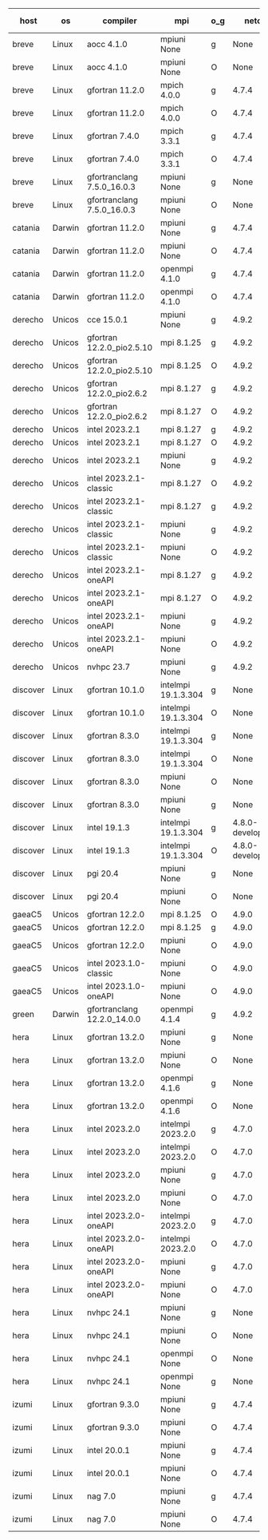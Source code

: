 

| host     | os       | compiler                              | mpi                      | o_g        | netcdf        | build       | u_pass          | u_fail          | s_pass            | s_fail            | e_pass             | e_fail             | nuopc_pass       | nuopc_fail       | artifacts link          |
|----------|----------|---------------------------------------|--------------------------|------------|---------------|-------------|-----------------|-----------------|-------------------|-------------------|--------------------|--------------------|------------------|------------------|-------------------------|
| breve | Linux | aocc 4.1.0 | mpiuni None  | g | None  | PASS | 12495 | 26 | 8 | 0 | 44 | 0 | None | None | <a href="https://github.com/esmf-org/esmf-test-artifacts/tree/8171d9bb7339b09e2dad6fe85826c3ff22df102a/develop/aocc/4.1.0/g/mpiuni/None" target="_blank">8171d9b</a> | 
| breve | Linux | aocc 4.1.0 | mpiuni None  | O | None  | PASS | 12495 | 26 | 8 | 0 | 44 | 0 | None | None | <a href="https://github.com/esmf-org/esmf-test-artifacts/tree/ffc7749ed876dda70b0cead03b785ae17b83c32c/develop/aocc/4.1.0/O/mpiuni/None" target="_blank">ffc7749</a> | 
| breve | Linux | gfortran 11.2.0 | mpich 4.0.0  | g | 4.7.4  | PASS | 14189 | 0 | 50 | 0 | 81 | 0 | 51 | 0 | <a href="https://github.com/esmf-org/esmf-test-artifacts/tree/56647a2d90d149611f0b41ed8582a901a170b170/develop/gfortran/11.2.0/g/mpich/4.0.0" target="_blank">56647a2</a> | 
| breve | Linux | gfortran 11.2.0 | mpich 4.0.0  | O | 4.7.4  | PASS | 14189 | 0 | 50 | 0 | 81 | 0 | 51 | 0 | <a href="https://github.com/esmf-org/esmf-test-artifacts/tree/a73d2ab4fddc575c5b4f2324ed758512838f0764/develop/gfortran/11.2.0/O/mpich/4.0.0" target="_blank">a73d2ab</a> | 
| breve | Linux | gfortran 7.4.0 | mpich 3.3.1  | g | 4.7.4  | PASS | 14189 | 0 | 50 | 0 | 81 | 0 | 51 | 0 | <a href="https://github.com/esmf-org/esmf-test-artifacts/tree/f54c3ed81ad5fc603d85ca67491d7d79a2d3e278/develop/gfortran/7.4.0/g/mpich/3.3.1" target="_blank">f54c3ed</a> | 
| breve | Linux | gfortran 7.4.0 | mpich 3.3.1  | O | 4.7.4  | PASS | 14189 | 0 | 50 | 0 | 81 | 0 | 51 | 0 | <a href="https://github.com/esmf-org/esmf-test-artifacts/tree/85f310162aaca2c22f061424281b30286336076a/develop/gfortran/7.4.0/O/mpich/3.3.1" target="_blank">85f3101</a> | 
| breve | Linux | gfortranclang 7.5.0_16.0.3 | mpiuni None  | g | None  | PASS | 12521 | 0 | 8 | 0 | 44 | 0 | None | None | <a href="https://github.com/esmf-org/esmf-test-artifacts/tree/6df3e6c50de939e42dcb3fa6ea96ada16c164102/develop/gfortranclang/7.5.0_16.0.3/g/mpiuni/None" target="_blank">6df3e6c</a> | 
| breve | Linux | gfortranclang 7.5.0_16.0.3 | mpiuni None  | O | None  | PASS | 12521 | 0 | 8 | 0 | 44 | 0 | None | None | <a href="https://github.com/esmf-org/esmf-test-artifacts/tree/07a3825c80c62afc01f34692690c0e787340f4c2/develop/gfortranclang/7.5.0_16.0.3/O/mpiuni/None" target="_blank">07a3825</a> | 
| catania | Darwin | gfortran 11.2.0 | mpiuni None  | g | 4.7.4  | PASS | None | None | None | None | None | None | None | None | <a href="https://github.com/esmf-org/esmf-test-artifacts/tree/32d2a4c90a0db258098ea6783fb61cb9f362a909/develop/gfortran/11.2.0/g/mpiuni/None" target="_blank">32d2a4c</a> | 
| catania | Darwin | gfortran 11.2.0 | mpiuni None  | O | 4.7.4  | PASS | 12521 | 0 | 8 | 0 | 44 | 0 | None | None | <a href="https://github.com/esmf-org/esmf-test-artifacts/tree/c4ed342e3b2803370ba5c24a8c4091e56faca3c2/develop/gfortran/11.2.0/O/mpiuni/None" target="_blank">c4ed342</a> | 
| catania | Darwin | gfortran 11.2.0 | openmpi 4.1.0  | g | 4.7.4  | PASS | 14186 | 3 | 50 | 0 | 81 | 0 | 51 | 0 | <a href="https://github.com/esmf-org/esmf-test-artifacts/tree/63a4f927692523dba775c36b18c0d636db875ea0/develop/gfortran/11.2.0/g/openmpi/4.1.0" target="_blank">63a4f92</a> | 
| catania | Darwin | gfortran 11.2.0 | openmpi 4.1.0  | O | 4.7.4  | PASS | 14186 | 3 | 50 | 0 | 81 | 0 | 51 | 0 | <a href="https://github.com/esmf-org/esmf-test-artifacts/tree/0395351a44f760ecbf9773ce243bf85f5ddfccfb/develop/gfortran/11.2.0/O/openmpi/4.1.0" target="_blank">0395351</a> | 
| derecho | Unicos | cce 15.0.1 | mpiuni None  | g | 4.9.2  | PASS | None | None | None | None | None | None | None | None | <a href="https://github.com/esmf-org/esmf-test-artifacts/tree/a008f39a472783a57242c46079302945401e0692/develop/cce/15.0.1/g/mpiuni/None" target="_blank">a008f39</a> | 
| derecho | Unicos | gfortran 12.2.0_pio2.5.10 | mpi 8.1.25  | g | 4.9.2  | PASS | 14189 | 0 | 50 | 0 | 81 | 0 | 51 | 0 | <a href="https://github.com/esmf-org/esmf-test-artifacts/tree/d3a5de028645c513debb68f623499735dbfd8257/develop/gfortran/12.2.0_pio2.5.10/g/mpi/8.1.25" target="_blank">d3a5de0</a> | 
| derecho | Unicos | gfortran 12.2.0_pio2.5.10 | mpi 8.1.25  | O | 4.9.2  | PASS | 14189 | 0 | 50 | 0 | 81 | 0 | 51 | 0 | <a href="https://github.com/esmf-org/esmf-test-artifacts/tree/8d3eb389ef54974f82d017c0415c595d6868ae5b/develop/gfortran/12.2.0_pio2.5.10/O/mpi/8.1.25" target="_blank">8d3eb38</a> | 
| derecho | Unicos | gfortran 12.2.0_pio2.6.2 | mpi 8.1.27  | g | 4.9.2  | PASS | 14189 | 0 | 50 | 0 | 81 | 0 | 51 | 0 | <a href="https://github.com/esmf-org/esmf-test-artifacts/tree/dcb60f87566a050e229de5359405c877bdfac590/develop/gfortran/12.2.0_pio2.6.2/g/mpi/8.1.27" target="_blank">dcb60f8</a> | 
| derecho | Unicos | gfortran 12.2.0_pio2.6.2 | mpi 8.1.27  | O | 4.9.2  | PASS | 14189 | 0 | 50 | 0 | 81 | 0 | 51 | 0 | <a href="https://github.com/esmf-org/esmf-test-artifacts/tree/0be6c88ec132edca1721ad7de5de3beea7f7bf53/develop/gfortran/12.2.0_pio2.6.2/O/mpi/8.1.27" target="_blank">0be6c88</a> | 
| derecho | Unicos | intel 2023.2.1 | mpi 8.1.27  | g | 4.9.2  | PASS | 14189 | 0 | 50 | 0 | 81 | 0 | 51 | 0 | <a href="https://github.com/esmf-org/esmf-test-artifacts/tree/98e9cbfd865c7160127b29d7fbd2d9c8b6a81ed8/develop/intel/2023.2.1/g/mpi/8.1.27" target="_blank">98e9cbf</a> | 
| derecho | Unicos | intel 2023.2.1 | mpi 8.1.27  | O | 4.9.2  | PASS | None | None | None | None | None | None | None | None | <a href="https://github.com/esmf-org/esmf-test-artifacts/tree/f912d9c94e96e20378edf6dad9b9eefb4e202bcd/develop/intel/2023.2.1/O/mpi/8.1.27" target="_blank">f912d9c</a> | 
| derecho | Unicos | intel 2023.2.1 | mpiuni None  | g | 4.9.2  | PASS | None | None | None | None | None | None | None | None | <a href="https://github.com/esmf-org/esmf-test-artifacts/tree/70e2c44459d8dd4ef1bdcc24576dd04992c4d337/develop/intel/2023.2.1/g/mpiuni/None" target="_blank">70e2c44</a> | 
| derecho | Unicos | intel 2023.2.1-classic | mpi 8.1.27  | O | 4.9.2  | PASS | 14189 | 0 | 50 | 0 | 81 | 0 | 51 | 0 | <a href="https://github.com/esmf-org/esmf-test-artifacts/tree/119f4ae87273271c0171d280f51c008f4dfcbc4b/develop/intel/2023.2.1-classic/O/mpi/8.1.27" target="_blank">119f4ae</a> | 
| derecho | Unicos | intel 2023.2.1-classic | mpi 8.1.27  | g | 4.9.2  | PASS | 14189 | 0 | 50 | 0 | 81 | 0 | 51 | 0 | <a href="https://github.com/esmf-org/esmf-test-artifacts/tree/2effa69d50a508eda07be506c47831e887a40814/develop/intel/2023.2.1-classic/g/mpi/8.1.27" target="_blank">2effa69</a> | 
| derecho | Unicos | intel 2023.2.1-classic | mpiuni None  | g | 4.9.2  | PASS | 12521 | 0 | 8 | 0 | 44 | 0 | None | None | <a href="https://github.com/esmf-org/esmf-test-artifacts/tree/7bbbc21873c0c143a20a6b2ba01f1ba7f5b4657d/develop/intel/2023.2.1-classic/g/mpiuni/None" target="_blank">7bbbc21</a> | 
| derecho | Unicos | intel 2023.2.1-classic | mpiuni None  | O | 4.9.2  | PASS | 12521 | 0 | 8 | 0 | 44 | 0 | None | None | <a href="https://github.com/esmf-org/esmf-test-artifacts/tree/5316521ae1b889723fe79dd665074f3b4a2039d0/develop/intel/2023.2.1-classic/O/mpiuni/None" target="_blank">5316521</a> | 
| derecho | Unicos | intel 2023.2.1-oneAPI | mpi 8.1.27  | g | 4.9.2  | PASS | 14189 | 0 | 50 | 0 | 81 | 0 | 51 | 0 | <a href="https://github.com/esmf-org/esmf-test-artifacts/tree/c316c73bb9024981a58b12c6b0cb0f7ab122927d/develop/intel/2023.2.1-oneAPI/g/mpi/8.1.27" target="_blank">c316c73</a> | 
| derecho | Unicos | intel 2023.2.1-oneAPI | mpi 8.1.27  | O | 4.9.2  | PASS | 14189 | 0 | 49 | 1 | 81 | 0 | 51 | 0 | <a href="https://github.com/esmf-org/esmf-test-artifacts/tree/1149cdc3a464d4b845fb42f540621e3b56bc964d/develop/intel/2023.2.1-oneAPI/O/mpi/8.1.27" target="_blank">1149cdc</a> | 
| derecho | Unicos | intel 2023.2.1-oneAPI | mpiuni None  | g | 4.9.2  | PASS | 12521 | 0 | 8 | 0 | 44 | 0 | None | None | <a href="https://github.com/esmf-org/esmf-test-artifacts/tree/af385173d83e7ddc4c7e830b3dbc73a237d73680/develop/intel/2023.2.1-oneAPI/g/mpiuni/None" target="_blank">af38517</a> | 
| derecho | Unicos | intel 2023.2.1-oneAPI | mpiuni None  | O | 4.9.2  | PASS | 12521 | 0 | 8 | 0 | 44 | 0 | None | None | <a href="https://github.com/esmf-org/esmf-test-artifacts/tree/ab2e6ccd9fb4f4b9b7eb862f4b00ce0d70d9080c/develop/intel/2023.2.1-oneAPI/O/mpiuni/None" target="_blank">ab2e6cc</a> | 
| derecho | Unicos | nvhpc 23.7 | mpiuni None  | g | 4.9.2  | PASS | None | None | None | None | None | None | None | None | <a href="https://github.com/esmf-org/esmf-test-artifacts/tree/bb21d6bff7eb0ab651693bdb987a1b108acad100/develop/nvhpc/23.7/g/mpiuni/None" target="_blank">bb21d6b</a> | 
| discover | Linux | gfortran 10.1.0 | intelmpi 19.1.3.304  | g | None  | PASS | 14174 | 15 | 50 | 0 | 81 | 0 | 51 | 0 | <a href="https://github.com/esmf-org/esmf-test-artifacts/tree/27347d23f76bf19050adf947411cff3529b6e3e4/develop/gfortran/10.1.0/g/intelmpi/19.1.3.304" target="_blank">27347d2</a> | 
| discover | Linux | gfortran 10.1.0 | intelmpi 19.1.3.304  | O | None  | PASS | 14174 | 15 | 50 | 0 | 81 | 0 | 51 | 0 | <a href="https://github.com/esmf-org/esmf-test-artifacts/tree/ce163239c446a87916c755c5e1563f9ae38378d5/develop/gfortran/10.1.0/O/intelmpi/19.1.3.304" target="_blank">ce16323</a> | 
| discover | Linux | gfortran 8.3.0 | intelmpi 19.1.3.304  | g | None  | PASS | 14174 | 15 | 50 | 0 | 81 | 0 | 51 | 0 | <a href="https://github.com/esmf-org/esmf-test-artifacts/tree/66678d4db591459043f9344476f7423bd64e23bb/develop/gfortran/8.3.0/g/intelmpi/19.1.3.304" target="_blank">66678d4</a> | 
| discover | Linux | gfortran 8.3.0 | intelmpi 19.1.3.304  | O | None  | PASS | 14174 | 15 | 50 | 0 | 81 | 0 | 51 | 0 | <a href="https://github.com/esmf-org/esmf-test-artifacts/tree/4f5546ad899c53914f7a3d60a77372a0ad581a26/develop/gfortran/8.3.0/O/intelmpi/19.1.3.304" target="_blank">4f5546a</a> | 
| discover | Linux | gfortran 8.3.0 | mpiuni None  | O | None  | PASS | 12521 | 0 | 8 | 0 | 44 | 0 | None | None | <a href="https://github.com/esmf-org/esmf-test-artifacts/tree/17b6285013fc3732fc1bc56fc8b15a4534f05546/develop/gfortran/8.3.0/O/mpiuni/None" target="_blank">17b6285</a> | 
| discover | Linux | gfortran 8.3.0 | mpiuni None  | g | None  | PASS | 12521 | 0 | 8 | 0 | 44 | 0 | None | None | <a href="https://github.com/esmf-org/esmf-test-artifacts/tree/7a0d9db06898db83df0a4754b5653b8510e5fe1b/develop/gfortran/8.3.0/g/mpiuni/None" target="_blank">7a0d9db</a> | 
| discover | Linux | intel 19.1.3 | intelmpi 19.1.3.304  | g | 4.8.0-development  | PASS | 14189 | 0 | 50 | 0 | 81 | 0 | 51 | 0 | <a href="https://github.com/esmf-org/esmf-test-artifacts/tree/257f794969236a7ddc8d4d21157a14a72fbd0f61/develop/intel/19.1.3/g/intelmpi/19.1.3.304" target="_blank">257f794</a> | 
| discover | Linux | intel 19.1.3 | intelmpi 19.1.3.304  | O | 4.8.0-development  | PASS | 14189 | 0 | 50 | 0 | 81 | 0 | 51 | 0 | <a href="https://github.com/esmf-org/esmf-test-artifacts/tree/540b658d779cd89627d4683aa2d860a0f4b3b35d/develop/intel/19.1.3/O/intelmpi/19.1.3.304" target="_blank">540b658</a> | 
| discover | Linux | pgi 20.4 | mpiuni None  | g | None  | PASS | 12521 | 0 | 8 | 0 | 44 | 0 | None | None | <a href="https://github.com/esmf-org/esmf-test-artifacts/tree/0517373a7dde28d09b866ef1e5a5906b78f26d9d/develop/pgi/20.4/g/mpiuni/None" target="_blank">0517373</a> | 
| discover | Linux | pgi 20.4 | mpiuni None  | O | None  | PASS | 12521 | 0 | 8 | 0 | 44 | 0 | None | None | <a href="https://github.com/esmf-org/esmf-test-artifacts/tree/bcf1642a5127d4f95e89194fd80ba1817cd9bf7f/develop/pgi/20.4/O/mpiuni/None" target="_blank">bcf1642</a> | 
| gaeaC5 | Unicos | gfortran 12.2.0 | mpi 8.1.25  | O | 4.9.0  | PASS | None | None | None | None | None | None | None | None | <a href="https://github.com/esmf-org/esmf-test-artifacts/tree/6642cbe9af6524a118620c3e647390aac7639dd5/develop/gfortran/12.2.0/O/mpi/8.1.25" target="_blank">6642cbe</a> | 
| gaeaC5 | Unicos | gfortran 12.2.0 | mpi 8.1.25  | g | 4.9.0  | PASS | None | None | None | None | None | None | None | None | <a href="https://github.com/esmf-org/esmf-test-artifacts/tree/26cadb1496ebb41338f866e8f276357ab57429df/develop/gfortran/12.2.0/g/mpi/8.1.25" target="_blank">26cadb1</a> | 
| gaeaC5 | Unicos | gfortran 12.2.0 | mpiuni None  | O | 4.9.0  | PASS | 12521 | 0 | 8 | 0 | 44 | 0 | None | None | <a href="https://github.com/esmf-org/esmf-test-artifacts/tree/248a46f7f2a0af8fb3f96b4e37badc093ed6595d/develop/gfortran/12.2.0/O/mpiuni/None" target="_blank">248a46f</a> | 
| gaeaC5 | Unicos | intel 2023.1.0-classic | mpiuni None  | O | 4.9.0  | PASS | 12521 | 0 | 8 | 0 | 44 | 0 | None | None | <a href="https://github.com/esmf-org/esmf-test-artifacts/tree/7154ebfe5efe4a36b78583218c5b1f4ff0d2d46f/develop/intel/2023.1.0-classic/O/mpiuni/None" target="_blank">7154ebf</a> | 
| gaeaC5 | Unicos | intel 2023.1.0-oneAPI | mpiuni None  | O | 4.9.0  | PASS | 12521 | 0 | 8 | 0 | 44 | 0 | None | None | <a href="https://github.com/esmf-org/esmf-test-artifacts/tree/7e4b39eeae3e0e8079871e66514db9de260fb409/develop/intel/2023.1.0-oneAPI/O/mpiuni/None" target="_blank">7e4b39e</a> | 
| green | Darwin | gfortranclang 12.2.0_14.0.0 | openmpi 4.1.4  | g | 4.9.2  | PASS | None | None | None | None | None | None | None | None | <a href="https://github.com/esmf-org/esmf-test-artifacts/tree/bd34152d8540211238d39443afc171c620167b6c/develop/gfortranclang/12.2.0_14.0.0/g/openmpi/4.1.4" target="_blank">bd34152</a> | 
| hera | Linux | gfortran 13.2.0 | mpiuni None  | g | None  | PASS | 12521 | 0 | 8 | 0 | 44 | 0 | None | None | <a href="https://github.com/esmf-org/esmf-test-artifacts/tree/281031d3007038c51b0117a62a2275418a2cdb13/develop/gfortran/13.2.0/g/mpiuni/None" target="_blank">281031d</a> | 
| hera | Linux | gfortran 13.2.0 | mpiuni None  | O | None  | PASS | 12521 | 0 | 8 | 0 | 44 | 0 | None | None | <a href="https://github.com/esmf-org/esmf-test-artifacts/tree/03301543ffc01ae66ba4f4afc98a608dd8f17641/develop/gfortran/13.2.0/O/mpiuni/None" target="_blank">0330154</a> | 
| hera | Linux | gfortran 13.2.0 | openmpi 4.1.6  | g | None  | PASS | 14189 | 0 | 50 | 0 | 81 | 0 | 51 | 0 | <a href="https://github.com/esmf-org/esmf-test-artifacts/tree/95ef00077f0ea32ca1a4214349233bd01b81fb49/develop/gfortran/13.2.0/g/openmpi/4.1.6" target="_blank">95ef000</a> | 
| hera | Linux | gfortran 13.2.0 | openmpi 4.1.6  | O | None  | PASS | 14189 | 0 | 50 | 0 | 81 | 0 | 51 | 0 | <a href="https://github.com/esmf-org/esmf-test-artifacts/tree/39eda958653986ffe0e41b067afebbe37b640a33/develop/gfortran/13.2.0/O/openmpi/4.1.6" target="_blank">39eda95</a> | 
| hera | Linux | intel 2023.2.0 | intelmpi 2023.2.0  | g | 4.7.0  | PASS | None | None | None | None | None | None | None | None | <a href="https://github.com/esmf-org/esmf-test-artifacts/tree/0e1868210c8babe731933d629d66c35e79339b9b/develop/intel/2023.2.0/g/intelmpi/2023.2.0" target="_blank">0e18682</a> | 
| hera | Linux | intel 2023.2.0 | intelmpi 2023.2.0  | O | 4.7.0  | PASS | None | None | None | None | None | None | None | None | <a href="https://github.com/esmf-org/esmf-test-artifacts/tree/097b58f56bd643802090061c225c2d7f4d58426c/develop/intel/2023.2.0/O/intelmpi/2023.2.0" target="_blank">097b58f</a> | 
| hera | Linux | intel 2023.2.0 | mpiuni None  | g | 4.7.0  | PASS | None | None | None | None | None | None | None | None | <a href="https://github.com/esmf-org/esmf-test-artifacts/tree/254befcb7ebf03e3cbde5e7e52fa33503daad85c/develop/intel/2023.2.0/g/mpiuni/None" target="_blank">254befc</a> | 
| hera | Linux | intel 2023.2.0 | mpiuni None  | O | 4.7.0  | PASS | None | None | None | None | None | None | None | None | <a href="https://github.com/esmf-org/esmf-test-artifacts/tree/c85695fdf2b30a8780d790521b1c8050435caadc/develop/intel/2023.2.0/O/mpiuni/None" target="_blank">c85695f</a> | 
| hera | Linux | intel 2023.2.0-oneAPI | intelmpi 2023.2.0  | g | 4.7.0  | PASS | 14189 | 0 | 50 | 0 | 81 | 0 | 51 | 0 | <a href="https://github.com/esmf-org/esmf-test-artifacts/tree/fd4f9cea78f4ba6270d8c2842c55c84c4c66579f/develop/intel/2023.2.0-oneAPI/g/intelmpi/2023.2.0" target="_blank">fd4f9ce</a> | 
| hera | Linux | intel 2023.2.0-oneAPI | intelmpi 2023.2.0  | O | 4.7.0  | PASS | 14189 | 0 | 49 | 1 | 81 | 0 | 51 | 0 | <a href="https://github.com/esmf-org/esmf-test-artifacts/tree/4eeb784225d1ced0c2145e6a5f8a9ea48f42495a/develop/intel/2023.2.0-oneAPI/O/intelmpi/2023.2.0" target="_blank">4eeb784</a> | 
| hera | Linux | intel 2023.2.0-oneAPI | mpiuni None  | g | 4.7.0  | PASS | 12521 | 0 | 8 | 0 | 44 | 0 | None | None | <a href="https://github.com/esmf-org/esmf-test-artifacts/tree/1170af8acf21ca4504b1fce8afe67a84ae65ab55/develop/intel/2023.2.0-oneAPI/g/mpiuni/None" target="_blank">1170af8</a> | 
| hera | Linux | intel 2023.2.0-oneAPI | mpiuni None  | O | 4.7.0  | PASS | 12521 | 0 | 8 | 0 | 44 | 0 | None | None | <a href="https://github.com/esmf-org/esmf-test-artifacts/tree/73d036c165e72074e6c90491dcbfa90457570041/develop/intel/2023.2.0-oneAPI/O/mpiuni/None" target="_blank">73d036c</a> | 
| hera | Linux | nvhpc 24.1 | mpiuni None  | g | None  | PASS | 12521 | 0 | 8 | 0 | 44 | 0 | None | None | <a href="https://github.com/esmf-org/esmf-test-artifacts/tree/a8adefc5a602bf4b1476787ce0d97a3ec9532d4e/develop/nvhpc/24.1/g/mpiuni/None" target="_blank">a8adefc</a> | 
| hera | Linux | nvhpc 24.1 | mpiuni None  | O | None  | PASS | None | None | None | None | None | None | None | None | <a href="https://github.com/esmf-org/esmf-test-artifacts/tree/4c2a77220719d9ba54c0e2426cfcec135a24947a/develop/nvhpc/24.1/O/mpiuni/None" target="_blank">4c2a772</a> | 
| hera | Linux | nvhpc 24.1 | openmpi None  | O | None  | PASS | None | None | None | None | None | None | None | None | <a href="https://github.com/esmf-org/esmf-test-artifacts/tree/f5c9ecdc4704bc7b7278df023457c839fa250822/develop/nvhpc/24.1/O/openmpi/None" target="_blank">f5c9ecd</a> | 
| hera | Linux | nvhpc 24.1 | openmpi None  | g | None  | PASS | 14189 | 0 | 50 | 0 | 81 | 0 | 51 | 0 | <a href="https://github.com/esmf-org/esmf-test-artifacts/tree/453fcb429d4fb45c16a8e8da8df03ec678d4d591/develop/nvhpc/24.1/g/openmpi/None" target="_blank">453fcb4</a> | 
| izumi | Linux | gfortran 9.3.0 | mpiuni None  | g | 4.7.4  | PASS | 12521 | 0 | 8 | 0 | 44 | 0 | None | None | <a href="https://github.com/esmf-org/esmf-test-artifacts/tree/0030794776b10afdeb8885817ae077add01abd0e/develop/gfortran/9.3.0/g/mpiuni/None" target="_blank">0030794</a> | 
| izumi | Linux | gfortran 9.3.0 | mpiuni None  | O | 4.7.4  | PASS | 12521 | 0 | 8 | 0 | 44 | 0 | None | None | <a href="https://github.com/esmf-org/esmf-test-artifacts/tree/37364960ada98a3f54141d2bcb20793d3e751838/develop/gfortran/9.3.0/O/mpiuni/None" target="_blank">3736496</a> | 
| izumi | Linux | intel 20.0.1 | mpiuni None  | g | 4.7.4  | PASS | 12521 | 0 | 8 | 0 | 44 | 0 | None | None | <a href="https://github.com/esmf-org/esmf-test-artifacts/tree/fd4c2a6e78e4034a111d584721568b20e4ee5e3e/develop/intel/20.0.1/g/mpiuni/None" target="_blank">fd4c2a6</a> | 
| izumi | Linux | intel 20.0.1 | mpiuni None  | O | 4.7.4  | PASS | 12521 | 0 | 8 | 0 | 44 | 0 | None | None | <a href="https://github.com/esmf-org/esmf-test-artifacts/tree/be6426a9765c8cf7565ae0faa473c92f25dfd3c2/develop/intel/20.0.1/O/mpiuni/None" target="_blank">be6426a</a> | 
| izumi | Linux | nag 7.0 | mpiuni None  | g | 4.7.4  | PASS | 12521 | 0 | 8 | 0 | 44 | 0 | None | None | <a href="https://github.com/esmf-org/esmf-test-artifacts/tree/42d0130cfeabf9b386d65d56da18bccedf0515c0/develop/nag/7.0/g/mpiuni/None" target="_blank">42d0130</a> | 
| izumi | Linux | nag 7.0 | mpiuni None  | O | 4.7.4  | PASS | 12521 | 0 | 8 | 0 | 44 | 0 | None | None | <a href="https://github.com/esmf-org/esmf-test-artifacts/tree/09c40063a541682cb7a4614242ca2b9270809557/develop/nag/7.0/O/mpiuni/None" target="_blank">09c4006</a> | 
